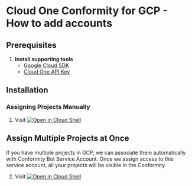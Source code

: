 # Cloud One Conformity for GCP - How to add accounts

## Prerequisites

1. **Install supporting tools**
   - [Google Cloud SDK](https://cloud.google.com/sdk/docs/install-sdk)
   - [Cloud One API Key](https://cloudone.trendmicro.com/docs/identity-and-account-management/c1-api-key/)

## Installation

### Assigning Projects Manually

1. Visit [![Open in Cloud Shell](https://gstatic.com/cloudssh/images/open-btn.svg)](https://shell.cloud.google.com/cloudshell/editor?cloudshell_git_repo=https%3A%2F%2Fgithub.com%2Figorschultz%2Fconformity-gcp.git&cloudshell_workspace=gcp&cloudshell_tutorial=docs/add_gcp_sa_project.md)

## Assign Multiple Projects at Once

If you have multiple projects in GCP, we can associate them automatically with Conformity Bot Service Account. Once we assign access to this service account, all your projects will be visible in the Conformity.

2. Visit [![Open in Cloud Shell](https://gstatic.com/cloudssh/images/open-btn.svg)](https://shell.cloud.google.com/cloudshell/editor?cloudshell_git_repo=https%3A%2F%2Fgithub.com%2Figorschultz%2Fconformity-gcp.git&cloudshell_workspace=gcp&cloudshell_tutorial=docs/add_multiple_gcp_projects.md)
